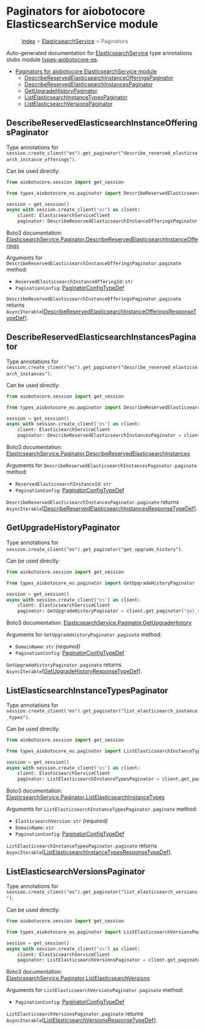 <a id="paginators-for-aiobotocore-elasticsearchservice-module"></a>

# Paginators for aiobotocore ElasticsearchService module

> [Index](..) > [ElasticsearchService](.) > Paginators

Auto-generated documentation for
[ElasticsearchService](https://boto3.amazonaws.com/v1/documentation/api/latest/reference/services/es.html#ElasticsearchService)
type annotations stubs module
[types-aiobotocore-es](https://pypi.org/project/types-aiobotocore-es/).

- [Paginators for aiobotocore ElasticsearchService module](#paginators-for-aiobotocore-elasticsearchservice-module)
  - [DescribeReservedElasticsearchInstanceOfferingsPaginator](#describereservedelasticsearchinstanceofferingspaginator)
  - [DescribeReservedElasticsearchInstancesPaginator](#describereservedelasticsearchinstancespaginator)
  - [GetUpgradeHistoryPaginator](#getupgradehistorypaginator)
  - [ListElasticsearchInstanceTypesPaginator](#listelasticsearchinstancetypespaginator)
  - [ListElasticsearchVersionsPaginator](#listelasticsearchversionspaginator)

<a id="describereservedelasticsearchinstanceofferingspaginator"></a>

## DescribeReservedElasticsearchInstanceOfferingsPaginator

Type annotations for
`session.create_client("es").get_paginator("describe_reserved_elasticsearch_instance_offerings")`.

Can be used directly:

```python
from aiobotocore.session import get_session

from types_aiobotocore_es.paginator import DescribeReservedElasticsearchInstanceOfferingsPaginator

session = get_session()
async with session.create_client("es") as client:
    client: ElasticsearchServiceClient
    paginator: DescribeReservedElasticsearchInstanceOfferingsPaginator = client.get_paginator("describe_reserved_elasticsearch_instance_offerings")
```

Boto3 documentation:
[ElasticsearchService.Paginator.DescribeReservedElasticsearchInstanceOfferings](https://boto3.amazonaws.com/v1/documentation/api/latest/reference/services/es.html#ElasticsearchService.Paginator.DescribeReservedElasticsearchInstanceOfferings)

Arguments for
`DescribeReservedElasticsearchInstanceOfferingsPaginator.paginate` method:

- `ReservedElasticsearchInstanceOfferingId`: `str`
- `PaginationConfig`:
  [PaginatorConfigTypeDef](./type_defs.md#paginatorconfigtypedef)

`DescribeReservedElasticsearchInstanceOfferingsPaginator.paginate` returns
`AsyncIterable`\[[DescribeReservedElasticsearchInstanceOfferingsResponseTypeDef](./type_defs.md#describereservedelasticsearchinstanceofferingsresponsetypedef)\].

<a id="describereservedelasticsearchinstancespaginator"></a>

## DescribeReservedElasticsearchInstancesPaginator

Type annotations for
`session.create_client("es").get_paginator("describe_reserved_elasticsearch_instances")`.

Can be used directly:

```python
from aiobotocore.session import get_session

from types_aiobotocore_es.paginator import DescribeReservedElasticsearchInstancesPaginator

session = get_session()
async with session.create_client("es") as client:
    client: ElasticsearchServiceClient
    paginator: DescribeReservedElasticsearchInstancesPaginator = client.get_paginator("describe_reserved_elasticsearch_instances")
```

Boto3 documentation:
[ElasticsearchService.Paginator.DescribeReservedElasticsearchInstances](https://boto3.amazonaws.com/v1/documentation/api/latest/reference/services/es.html#ElasticsearchService.Paginator.DescribeReservedElasticsearchInstances)

Arguments for `DescribeReservedElasticsearchInstancesPaginator.paginate`
method:

- `ReservedElasticsearchInstanceId`: `str`
- `PaginationConfig`:
  [PaginatorConfigTypeDef](./type_defs.md#paginatorconfigtypedef)

`DescribeReservedElasticsearchInstancesPaginator.paginate` returns
`AsyncIterable`\[[DescribeReservedElasticsearchInstancesResponseTypeDef](./type_defs.md#describereservedelasticsearchinstancesresponsetypedef)\].

<a id="getupgradehistorypaginator"></a>

## GetUpgradeHistoryPaginator

Type annotations for
`session.create_client("es").get_paginator("get_upgrade_history")`.

Can be used directly:

```python
from aiobotocore.session import get_session

from types_aiobotocore_es.paginator import GetUpgradeHistoryPaginator

session = get_session()
async with session.create_client("es") as client:
    client: ElasticsearchServiceClient
    paginator: GetUpgradeHistoryPaginator = client.get_paginator("get_upgrade_history")
```

Boto3 documentation:
[ElasticsearchService.Paginator.GetUpgradeHistory](https://boto3.amazonaws.com/v1/documentation/api/latest/reference/services/es.html#ElasticsearchService.Paginator.GetUpgradeHistory)

Arguments for `GetUpgradeHistoryPaginator.paginate` method:

- `DomainName`: `str` *(required)*
- `PaginationConfig`:
  [PaginatorConfigTypeDef](./type_defs.md#paginatorconfigtypedef)

`GetUpgradeHistoryPaginator.paginate` returns
`AsyncIterable`\[[GetUpgradeHistoryResponseTypeDef](./type_defs.md#getupgradehistoryresponsetypedef)\].

<a id="listelasticsearchinstancetypespaginator"></a>

## ListElasticsearchInstanceTypesPaginator

Type annotations for
`session.create_client("es").get_paginator("list_elasticsearch_instance_types")`.

Can be used directly:

```python
from aiobotocore.session import get_session

from types_aiobotocore_es.paginator import ListElasticsearchInstanceTypesPaginator

session = get_session()
async with session.create_client("es") as client:
    client: ElasticsearchServiceClient
    paginator: ListElasticsearchInstanceTypesPaginator = client.get_paginator("list_elasticsearch_instance_types")
```

Boto3 documentation:
[ElasticsearchService.Paginator.ListElasticsearchInstanceTypes](https://boto3.amazonaws.com/v1/documentation/api/latest/reference/services/es.html#ElasticsearchService.Paginator.ListElasticsearchInstanceTypes)

Arguments for `ListElasticsearchInstanceTypesPaginator.paginate` method:

- `ElasticsearchVersion`: `str` *(required)*
- `DomainName`: `str`
- `PaginationConfig`:
  [PaginatorConfigTypeDef](./type_defs.md#paginatorconfigtypedef)

`ListElasticsearchInstanceTypesPaginator.paginate` returns
`AsyncIterable`\[[ListElasticsearchInstanceTypesResponseTypeDef](./type_defs.md#listelasticsearchinstancetypesresponsetypedef)\].

<a id="listelasticsearchversionspaginator"></a>

## ListElasticsearchVersionsPaginator

Type annotations for
`session.create_client("es").get_paginator("list_elasticsearch_versions")`.

Can be used directly:

```python
from aiobotocore.session import get_session

from types_aiobotocore_es.paginator import ListElasticsearchVersionsPaginator

session = get_session()
async with session.create_client("es") as client:
    client: ElasticsearchServiceClient
    paginator: ListElasticsearchVersionsPaginator = client.get_paginator("list_elasticsearch_versions")
```

Boto3 documentation:
[ElasticsearchService.Paginator.ListElasticsearchVersions](https://boto3.amazonaws.com/v1/documentation/api/latest/reference/services/es.html#ElasticsearchService.Paginator.ListElasticsearchVersions)

Arguments for `ListElasticsearchVersionsPaginator.paginate` method:

- `PaginationConfig`:
  [PaginatorConfigTypeDef](./type_defs.md#paginatorconfigtypedef)

`ListElasticsearchVersionsPaginator.paginate` returns
`AsyncIterable`\[[ListElasticsearchVersionsResponseTypeDef](./type_defs.md#listelasticsearchversionsresponsetypedef)\].
